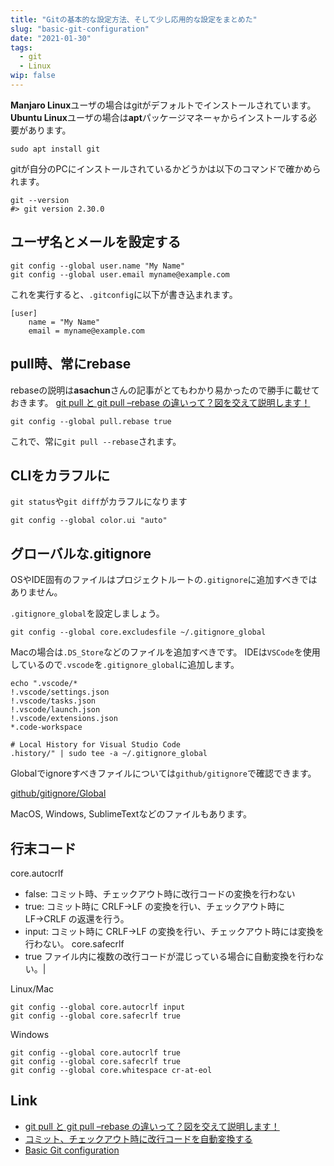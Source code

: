 ```yaml
---
title: "Gitの基本的な設定方法、そして少し応用的な設定をまとめた"
slug: "basic-git-configuration"
date: "2021-01-30"
tags:
  - git
  - Linux
wip: false
---
```


**Manjaro Linux**ユーザの場合はgitがデフォルトでインストールされています。
**Ubuntu Linux**ユーザの場合は**apt**パッケージマネーャからインストールする必要があります。

```
sudo apt install git
```

gitが自分のPCにインストールされているかどうかは以下のコマンドで確かめられます。
```
git --version
#> git version 2.30.0
```

## ユーザ名とメールを設定する

```
git config --global user.name "My Name"
git config --global user.email myname@example.com
```

これを実行すると、`.gitconfig`に以下が書き込まれます。
```
[user]
    name = "My Name"
    email = myname@example.com
```

## pull時、常にrebase

rebaseの説明は**asachun**さんの記事がとてもわかり易かったので勝手に載せておきます。
[git pull と git pull –rebase の違いって？図を交えて説明します！](https://kray.jp/blog/git-pull-rebase/)

```
git config --global pull.rebase true
```

これで、常に`git pull --rebase`されます。

## CLIをカラフルに

`git status`や`git diff`がカラフルになります
```
git config --global color.ui "auto"
```


## グローバルな.gitignore

OSやIDE固有のファイルはプロジェクトルートの`.gitignore`に追加すべきではありません。

`.gitignore_global`を設定しましょう。

```
git config --global core.excludesfile ~/.gitignore_global
```

Macの場合は`.DS_Store`などのファイルを追加すべきです。
IDEは`VSCode`を使用しているので`.vscode`を`.gitignore_global`に追加します。

```
echo ".vscode/*
!.vscode/settings.json
!.vscode/tasks.json
!.vscode/launch.json
!.vscode/extensions.json
*.code-workspace

# Local History for Visual Studio Code
.history/" | sudo tee -a ~/.gitignore_global
```

Globalでignoreすべきファイルについては`github/gitignore`で確認できます。


[github/gitignore/Global](https://github.com/github/gitignore/tree/master/Global)

MacOS, Windows, SublimeTextなどのファイルもあります。

## 行末コード

core.autocrlf
- false: コミット時、チェックアウト時に改行コードの変換を行わない
- true: コミット時に CRLF→LF の変換を行い、チェックアウト時に LF→CRLF の返還を行う。
- input: コミット時に CRLF→LF の変換を行い、チェックアウト時には変換を行わない。
core.safecrlf
- true ファイル内に複数の改行コードが混じっている場合に自動変換を行わない。|


Linux/Mac

```
git config --global core.autocrlf input
git config --global core.safecrlf true
```

Windows

```
git config --global core.autocrlf true
git config --global core.safecrlf true
git config --global core.whitespace cr-at-eol
```

## Link
- [git pull と git pull –rebase の違いって？図を交えて説明します！](https://kray.jp/blog/git-pull-rebase/)
- [コミット、チェックアウト時に改行コードを自動変換する](https://maku77.github.io/git/settings/autocrlf.html)
- [Basic Git configuration](https://lobotuerto.com/blog/basic-git-configuration/)
